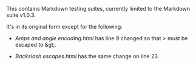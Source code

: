 This contains Markdown testing suites, currently limited to the Markdown
suite v1.0.3.

It's in its original form except for the following:

- *Amps and angle encoding.html* has line 9 changed so that \> must be
  escaped to \&gt;.

- *Backslash escapes.html* has the same change on line 23.
